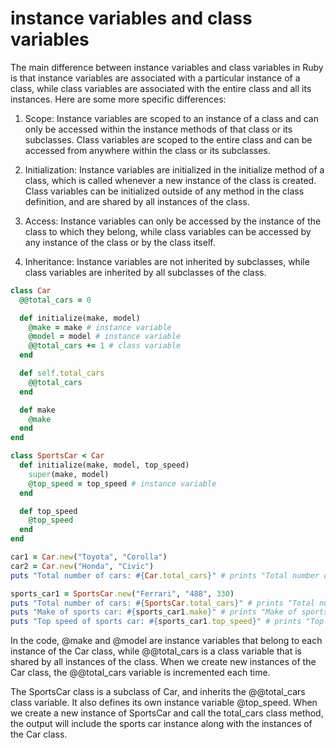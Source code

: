 # instance variables and class variables

The main difference between instance variables and class variables in Ruby is that instance variables are associated with a particular instance of a class, while class variables are associated with the entire class and all its instances. Here are some more specific differences:

1. Scope: Instance variables are scoped to an instance of a class and can only be accessed within the instance methods of that class or its subclasses. Class variables are scoped to the entire class and can be accessed from anywhere within the class or its subclasses.

2. Initialization: Instance variables are initialized in the initialize method of a class, which is called whenever a new instance of the class is created. Class variables can be initialized outside of any method in the class definition, and are shared by all instances of the class.

3. Access: Instance variables can only be accessed by the instance of the class to which they belong, while class variables can be accessed by any instance of the class or by the class itself.

4. Inheritance: Instance variables are not inherited by subclasses, while class variables are inherited by all subclasses of the class.

```ruby
class Car
  @@total_cars = 0

  def initialize(make, model)
    @make = make # instance variable
    @model = model # instance variable
    @@total_cars += 1 # class variable
  end

  def self.total_cars
    @@total_cars
  end

  def make
    @make
  end
end

class SportsCar < Car
  def initialize(make, model, top_speed)
    super(make, model)
    @top_speed = top_speed # instance variable
  end

  def top_speed
    @top_speed
  end
end

car1 = Car.new("Toyota", "Corolla")
car2 = Car.new("Honda", "Civic")
puts "Total number of cars: #{Car.total_cars}" # prints "Total number of cars: 2"

sports_car1 = SportsCar.new("Ferrari", "488", 330)
puts "Total number of cars: #{SportsCar.total_cars}" # prints "Total number of cars: 3"
puts "Make of sports car: #{sports_car1.make}" # prints "Make of sports car: Ferrari"
puts "Top speed of sports car: #{sports_car1.top_speed}" # prints "Top speed of sports car: 330"

```

In the code, @make and @model are instance variables that belong to each instance of the Car class, while @@total_cars is a class variable that is shared by all instances of the class. When we create new instances of the Car class, the @@total_cars variable is incremented each time.

The SportsCar class is a subclass of Car, and inherits the @@total_cars class variable. It also defines its own instance variable @top_speed. When we create a new instance of SportsCar and call the total_cars class method, the output will include the sports car instance along with the instances of the Car class.
